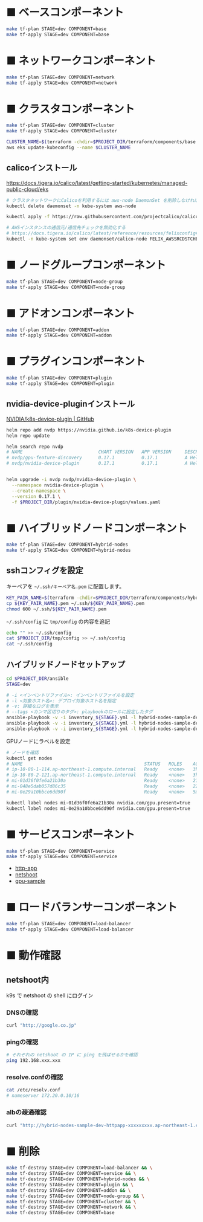 # ■ ベースコンポーネント

```bash
make tf-plan STAGE=dev COMPONENT=base
make tf-apply STAGE=dev COMPONENT=base
```

# ■ ネットワークコンポーネント

```bash
make tf-plan STAGE=dev COMPONENT=network
make tf-apply STAGE=dev COMPONENT=network
```

# ■ クラスタコンポーネント

```bash
make tf-plan STAGE=dev COMPONENT=cluster
make tf-apply STAGE=dev COMPONENT=cluster

CLUSTER_NAME=$(terraform -chdir=$PROJECT_DIR/terraform/components/base output -raw cluster_name)
aws eks update-kubeconfig --name $CLUSTER_NAME
```

## calicoインストール

https://docs.tigera.io/calico/latest/getting-started/kubernetes/managed-public-cloud/eks

```bash
# クラスタネットワークにCalicoを利用するには aws-node DaemonSet を削除しなければならない
kubectl delete daemonset -n kube-system aws-node

kubectl apply -f https://raw.githubusercontent.com/projectcalico/calico/v3.29.2/manifests/calico-vxlan.yaml

# AWSインスタンスの通信元/通信先チェックを無効化する
# https://docs.tigera.io/calico/latest/reference/resources/felixconfig#aws-integration
kubectl -n kube-system set env daemonset/calico-node FELIX_AWSSRCDSTCHECK=DoNothing
```

# ■ ノードグループコンポーネント

```bash
make tf-plan STAGE=dev COMPONENT=node-group
make tf-apply STAGE=dev COMPONENT=node-group
```


# ■ アドオンコンポーネント

```bash
make tf-plan STAGE=dev COMPONENT=addon
make tf-apply STAGE=dev COMPONENT=addon
```

# ■ プラグインコンポーネント

```bash
make tf-plan STAGE=dev COMPONENT=plugin
make tf-apply STAGE=dev COMPONENT=plugin
```

## nvidia-device-pluginインストール

[NVIDIA/k8s-device-plugin | GitHub](https://github.com/NVIDIA/k8s-device-plugin)

```bash
helm repo add nvdp https://nvidia.github.io/k8s-device-plugin
helm repo update

helm search repo nvdp
# NAME                            CHART VERSION   APP VERSION     DESCRIPTION
# nvdp/gpu-feature-discovery      0.17.1          0.17.1          A Helm chart for gpu-feature-discovery on Kuber...
# nvdp/nvidia-device-plugin       0.17.1          0.17.1          A Helm chart for the nvidia-device-plugin on Ku...


helm upgrade -i nvdp nvdp/nvidia-device-plugin \
  --namespace nvidia-device-plugin \
  --create-namespace \
  --version 0.17.1 \
  -f $PROJECT_DIR/plugin/nvidia-device-plugin/values.yaml
```


# ■ ハイブリッドノードコンポーネント

```bash
make tf-plan STAGE=dev COMPONENT=hybrid-nodes
make tf-apply STAGE=dev COMPONENT=hybrid-nodes
```

## sshコンフィグを設定

キーペアを `~/.ssh/キーペア名.pem` に配置します。

```bash
KEY_PAIR_NAME=$(terraform -chdir=$PROJECT_DIR/terraform/components/hybrid-nodes output -raw key_pair_name)
cp ${KEY_PAIR_NAME}.pem ~/.ssh/${KEY_PAIR_NAME}.pem
chmod 600 ~/.ssh/${KEY_PAIR_NAME}.pem
```

`~/.ssh/config` に `tmp/config` の内容を追記

```bash
echo "" >> ~/.ssh/config
cat $PROJECT_DIR/tmp/config >> ~/.ssh/config
cat ~/.ssh/config
```

## ハイブリッドノードセットアップ

```bash
cd $PROJECT_DIR/ansible
STAGE=dev

# -i <インベントリファイル>: インベントリファイルを設定
# -l <対象ホスト名>: デプロイ対象ホスト名を指定
# -v: 詳細なログを表示
# --tags <カンマ区切りのタグ>: playbookのロールに設定したタグ
ansible-playbook -v -i inventory_${STAGE}.yml -l hybrid-nodes-sample-dev-node01 --tags gpu playbook.yml
ansible-playbook -v -i inventory_${STAGE}.yml -l hybrid-nodes-sample-dev-node02 --tags gpu playbook.yml
ansible-playbook -v -i inventory_${STAGE}.yml -l hybrid-nodes-sample-dev-node03 --tags standard playbook.yml
```

GPUノードにラベルを設定

```bash
# ノードを確認
kubectl get nodes
# NAME                                             STATUS   ROLES    AGE     VERSION
# ip-10-80-1-114.ap-northeast-1.compute.internal   Ready    <none>   3h1m    v1.31.4-eks-0f56d01
# ip-10-80-2-121.ap-northeast-1.compute.internal   Ready    <none>   3h1m    v1.31.4-eks-0f56d01
# mi-01d36f0fe6a21b30a                             Ready    <none>   21m     v1.31.5-eks-5d632ec
# mi-048e5dab057d86c35                             Ready    <none>   22s     v1.31.5-eks-5d632ec
# mi-0e29a10bbce6dd90f                             Ready    <none>   5m53s   v1.31.5-eks-5d632ec

kubectl label nodes mi-01d36f0fe6a21b30a nvidia.com/gpu.present=true
kubectl label nodes mi-0e29a10bbce6dd90f nvidia.com/gpu.present=true
```


# ■ サービスコンポーネント

```bash
make tf-plan STAGE=dev COMPONENT=service
make tf-apply STAGE=dev COMPONENT=service
```

- [http-app](./service/http-app/README.md)
- [netshoot](./service/netshoot/README.md)
- [gpu-sample](./service/gpu-sample/README.md)

# ■ ロードバランサーコンポーネント

```bash
make tf-plan STAGE=dev COMPONENT=load-balancer
make tf-apply STAGE=dev COMPONENT=load-balancer
```

# ■ 動作確認

## netshoot内

k9s で netshoot の shell にログイン

### DNSの確認

```bash
curl "http://google.co.jp"
```

### pingの確認

```bash
# それぞれの netshoot の IP に ping を飛ばせるかを確認
ping 192.168.xxx.xxx
```


### resolve.confの確認

```bash
cat /etc/resolv.conf
# nameserver 172.20.0.10/16
```

### albの疎通確認

```bash
curl "http://hybrid-nodes-sample-dev-httpapp-xxxxxxxxx.ap-northeast-1.elb.amazonaws.com/"
```


# ■ 削除

```bash
make tf-destroy STAGE=dev COMPONENT=load-balancer && \
make tf-destroy STAGE=dev COMPONENT=service && \
make tf-destroy STAGE=dev COMPONENT=hybrid-nodes && \
make tf-destroy STAGE=dev COMPONENT=plugin && \
make tf-destroy STAGE=dev COMPONENT=addon && \
make tf-destroy STAGE=dev COMPONENT=node-group && \
make tf-destroy STAGE=dev COMPONENT=cluster && \
make tf-destroy STAGE=dev COMPONENT=network && \
make tf-destroy STAGE=dev COMPONENT=base
```
